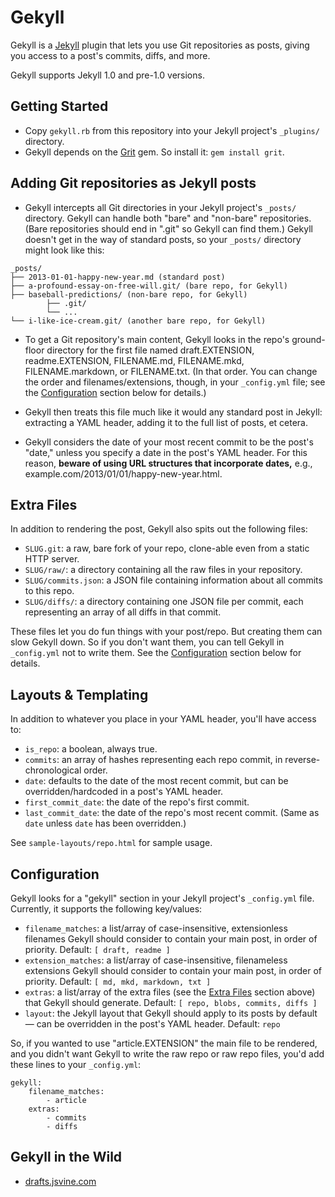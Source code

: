 # Gekyll

Gekyll is a [Jekyll](https://github.com/mojombo/jekyll/) plugin that lets you use Git repositories as posts, giving you access to a post's commits, diffs, and more.

Gekyll supports Jekyll 1.0 and pre-1.0 versions.

## Getting Started

- Copy `gekyll.rb` from this repository into your Jekyll project's `_plugins/` directory.
- Gekyll depends on the [Grit](https://github.com/mojombo/grit/) gem. So install it: `gem install grit`.

## Adding Git repositories as Jekyll posts

- Gekyll intercepts all Git directories in your Jekyll project's `_posts/` directory. Gekyll can handle both "bare" and "non-bare" repositories. (Bare repositories should end in ".git" so Gekyll can find them.) Gekyll doesn't get in the way of standard posts, so your `_posts/` directory might look like this:

```
_posts/
├── 2013-01-01-happy-new-year.md (standard post)
├── a-profound-essay-on-free-will.git/ (bare repo, for Gekyll)
├── baseball-predictions/ (non-bare repo, for Gekyll)		
		├── .git/
		└── ...
└── i-like-ice-cream.git/ (another bare repo, for Gekyll)
```	

- To get a Git repository's main content, Gekyll looks in the repo's ground-floor directory for the first file named draft.EXTENSION, readme.EXTENSION, FILENAME.md, FILENAME.mkd, FILENAME.markdown, or FILENAME.txt. (In that order. You can change the order and filenames/extensions, though, in your `_config.yml` file; see the [Configuration](#configuration) section below for details.)

- Gekyll then treats this file much like it would any standard post in Jekyll: extracting a YAML header, adding it to the full list of posts, et cetera.

- Gekyll considers the date of your most recent commit to be the post's "date," unless you specify a date in the post's YAML header. For this reason, __beware of using URL structures that incorporate dates,__ e.g., example.com/2013/01/01/happy-new-year.html.

## Extra Files

In addition to rendering the post, Gekyll also spits out the following files:

- `SLUG.git`: a raw, bare fork of your repo, clone-able even from a static HTTP server.
- `SLUG/raw/`: a directory containing all the raw files in your repository.
- `SLUG/commits.json`: a JSON file containing information about all commits to this repo.
- `SLUG/diffs/`: a directory containing one JSON file per commit, each representing an array of all diffs in that commit.

These files let you do fun things with your post/repo. But creating them can slow Gekyll down. So if you don't want them, you can tell Gekyll in `_config.yml` not to write them. See the [Configuration](#configuration) section below for details.

## Layouts & Templating

In addition to whatever you place in your YAML header, you'll have access to:

- `is_repo`: a boolean, always true.
- `commits`: an array of hashes representing each repo commit, in reverse-chronological order.
- `date`: defaults to the date of the most recent commit, but can be overridden/hardcoded in a post's YAML header.
- `first_commit_date`: the date of the repo's first commit.
- `last_commit_date`: the date of the repo's most recent commit. (Same as `date` unless `date` has been overridden.)

See `sample-layouts/repo.html` for sample usage.

## Configuration

Gekyll looks for a "gekyll" section in your Jekyll project's `_config.yml` file. Currently, it supports the following key/values:

- `filename_matches`: a list/array of case-insensitive, extensionless filenames Gekyll should consider to contain your main post, in order of priority. Default: `[ draft, readme ]`
- `extension_matches`: a list/array of case-insensitive, filenameless extensions Gekyll should consider to contain your main post, in order of priority. Default: `[ md, mkd, markdown, txt ]`
- `extras`: a list/array of the extra files (see the [Extra Files](#extra-files) section above) that Gekyll should generate. Default: `[ repo, blobs, commits, diffs ]`
- `layout`: the Jekyll layout that Gekyll should apply to its posts by default — can be overridden in the post's YAML header. Default: `repo`

So, if you wanted to use "article.EXTENSION" the main file to be rendered, and you didn't want Gekyll to write the raw repo or raw  repo files, you'd add these lines to your `_config.yml`:

```
gekyll:
	filename_matches:
		- article
	extras:
		- commits
		- diffs
```

## Gekyll in the Wild

- [drafts.jsvine.com](http://drafts.jsvine.com/)

